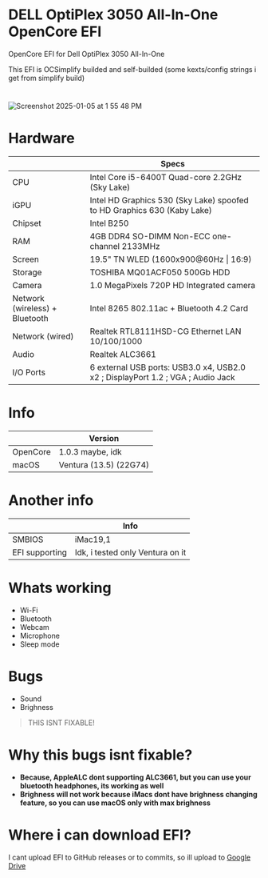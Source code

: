 # DELL OptiPlex 3050 All-In-One OpenCore EFI
OpenCore EFI for Dell OptiPlex 3050 All-In-One


This EFI is OCSimplify builded and self-builded (some kexts/config strings i get from simplify build)

# 
![Screenshot 2025-01-05 at 1 55 48 PM](https://github.com/user-attachments/assets/d003cb9b-416a-46f5-b4af-f100edbc03bd)

# Hardware
|           | Specs |
| --------- | ----- |
| CPU       | Intel Core i5-6400T Quad-core 2.2GHz (Sky Lake) |
| iGPU      | Intel HD Graphics 530 (Sky Lake) spoofed to HD Graphics 630 (Kaby Lake) |
| Chipset   | Intel B250 |
| RAM       | 4GB DDR4 SO-DIMM Non-ECC one-channel 2133MHz |
| Screen    | 19.5" TN WLED (1600x900@60Hz \| 16:9) |
| Storage   | TOSHIBA MQ01ACF050 500Gb HDD |
| Camera    | 1.0 MegaPixels 720P HD Integrated camera |
| Network (wireless) + Bluetooth | Intel 8265 802.11ac + Bluetooth 4.2 Card |
| Network (wired) | Realtek RTL8111HSD-CG Ethernet LAN 10/100/1000 |
| Audio     | Realtek ALC3661 |
| I/O Ports | 6 external USB ports: USB3.0 x4, USB2.0 x2 ; DisplayPort 1.2 ; VGA ; Audio Jack |


# Info
|         | Version |
| ------- | ------- |
| OpenCore | 1.0.3 maybe, idk |
| macOS   | Ventura (13.5) (22G74) |

# Another info
|        | Info |
| ------ | ---- |
| SMBIOS | iMac19,1 |
| EFI supporting | Idk, i tested only Ventura on it |












# Whats working
- Wi-Fi
- Bluetooth
- Webcam 
- Microphone
- Sleep mode

# Bugs
- Sound
- Brighness
> THIS ISNT FIXABLE!

# Why this bugs isnt fixable?
- **Because, AppleALC dont supporting ALC3661, but you can use your bluetooth headphones, its working as well**
- **Brighness will not work because iMacs dont have brighness changing feature, so you can use macOS only with max brighness**

# Where i can download EFI?
I cant upload EFI to GitHub releases or to commits, so ill upload to [Google Drive](https://drive.google.com/file/d/1Qm5sjW4J-ZBitujzjBC6MjAJiXDzXTsK/view?usp=share_link)



